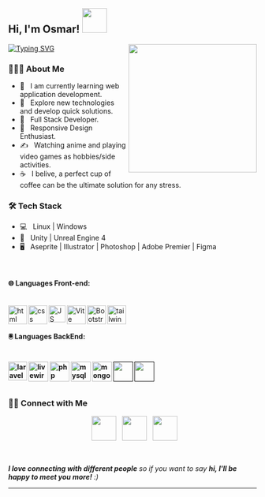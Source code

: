 <h2> Hi, I'm Osmar! <img src="https://media.giphy.com/media/mGcNjsfWAjY5AEZNw6/giphy.gif" width="50"></h2>
<img align='right' src="https://i.pinimg.com/564x/87/4b/49/874b4950fbd37540ba8e2e9ddcb2f2ee.jpg" width="260">
<a href="https://git.io/typing-svg"><img src="https://readme-typing-svg.demolab.com?font=Fira+Code&weight=600&pause=1000&color=E471C3&width=435&lines=Looking+for+new+learning" alt="Typing SVG" /></a>

<h3> 👨🏻‍💻 About Me </h3>

- 🔭 &nbsp; I am currently learning web application development.
- 🤔 &nbsp; Explore new technologies and develop quick solutions.
- 💼 &nbsp; Full Stack Developer.
- 🌱 &nbsp; Responsive Design Enthusiast.
- ✍️ &nbsp; Watching anime and playing video games as hobbies/side activities.
- ☕ &nbsp; I belive, a perfect cup of coffee can be the ultimate solution for any stress. 

<h3>🛠 Tech Stack</h3>

- 💻 &nbsp; Linux | Windows  
- 🔧 &nbsp; Unity | Unreal Engine 4 
- 🖥 &nbsp; Aseprite | Illustrator | Photoshop | Adobe Premier | Figma

<br>
<h4> 🌐 Languages Front-end:</h4>
<br>
<a href="https://developer.mozilla.org/es/docs/Web/HTML" target="_blank"> <img align="left" alt="html" height ="38px" src="https://upload.wikimedia.org/wikipedia/commons/6/61/HTML5_logo_and_wordmark.svg"></a>
<a href="https://developer.mozilla.org/es/docs/Web/CSS" target="_blank"> <img align="left" alt="css" height ="38px" src="https://upload.wikimedia.org/wikipedia/commons/thumb/d/d5/CSS3_logo_and_wordmark.svg/800px-CSS3_logo_and_wordmark.svg.png"></a>
<a href="https://developer.mozilla.org/es/docs/Web/JavaScript" target="_blank"> <img align="left" alt="JS" height ="34px" src="https://upload.wikimedia.org/wikipedia/commons/9/99/Unofficial_JavaScript_logo_2.svg"></a>
<a href="https://vitejs.dev/" target="_blank"> <img align="left" alt="Vite" height ="38px" src="https://vitejs.dev/logo.svg"></a>
<a href="https://getbootstrap.com/" target="_blank"><img align="left" alt="Bootstrap" height ="38px" src="https://getbootstrap.com/docs/5.3/assets/brand/bootstrap-logo-shadow.png"></a>
<a href="https://tailwindcss.com/" target="_blank"> <img align="left" alt="tailwind CSS" height ="38px" src="https://upload.wikimedia.org/wikipedia/commons/d/d5/Tailwind_CSS_Logo.svg"></a>

<br>
<br>
<h4> 🖲 Languages BackEnd: <h4>
<br>
<a href="https://laravel.com/" target="_blank"> <img align="left" alt="laravel" height ="38px" src="https://laravel.com/img/logomark.min.svg"></a>
<a href="https://laravel-livewire.com/" target="_blank"> <img align="left" alt="livewire" height ="40px" src="https://laravel-livewire.com/img/underwater_jelly.svg"></a>
 <a href="https://www.php.net/manual/es/intro-whatis.php" target="_blank"> <img align="left" alt="php" height ="40px" src="https://upload.wikimedia.org/wikipedia/commons/2/27/PHP-logo.svg"></a>
 <a href="https://www.mysql.com/" target="_blank"> <img align="left" alt="mysql" height ="40px" src="https://1000marcas.net/wp-content/uploads/2020/11/MySQL-logo.png"></a>
 <a href="https://www.mongodb.com/" target="_blank"> <img align="left" alt="mongo" height ="40px" src="https://webimages.mongodb.com/_com_assets/cms/kuyjf3vea2hg34taa-horizontal_default_slate_blue.svg?auto=format%252Ccompress"></a>
 <a href="" target="_blank"> <img align="left" alt="" height ="40px" src=""></a>
 <a href="" target="_blank"> <img align="left" alt="" height ="40px" src=""></a>


 


<br>
<br>
<br>
<h3> 🤝🏻 Connect with Me </h3>

<p align="center"> 
&nbsp; <a href="https://www.instagram.com/dime_holas/" target="_blank" rel="noopener noreferrer"><img src="https://img.icons8.com/plasticine/100/000000/instagram-new.png" width="50" /></a>  
&nbsp; <a href="https://www.linkedin.com/in/osmardevlopez/" target="_blank" rel="noopener noreferrer"><img src="https://img.icons8.com/plasticine/100/000000/linkedin.png" width="50" /></a>
&nbsp; <a href="mailto:osmichan07@gmail.com" target="_blank" rel="noopener noreferrer"><img src="https://img.icons8.com/plasticine/100/000000/gmail.png"  width="50" /></a>
</p>

<br>

 <em><b>I love connecting with different people</b> so if you want to say <b>hi, I'll be happy to meet you more!</b> :)</em>

---

<br>



